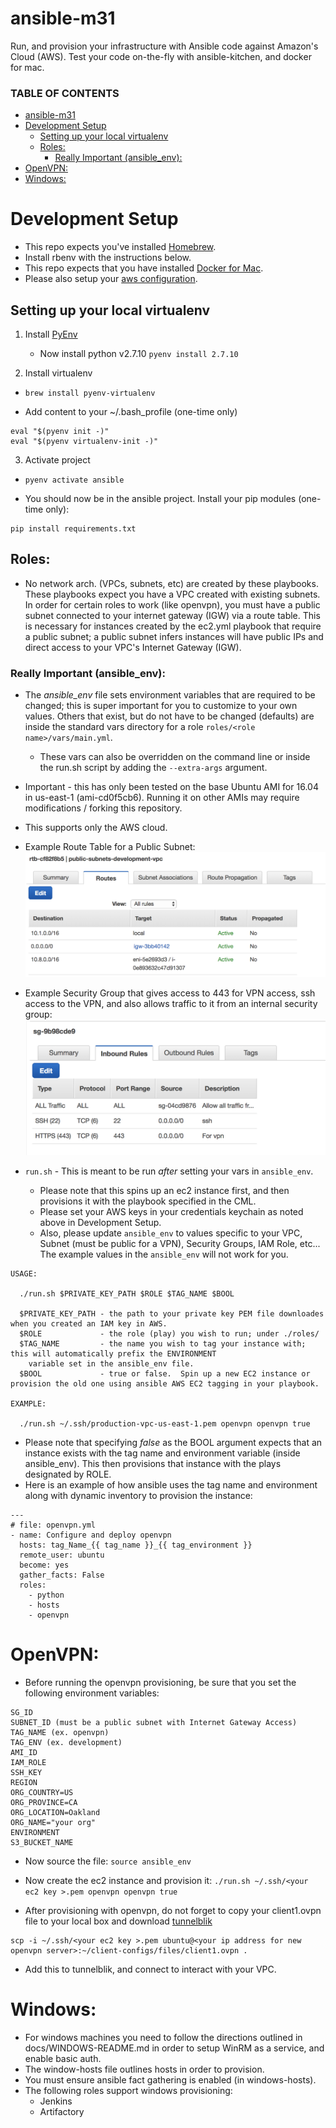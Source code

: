# ansible-m31

Run, and provision your infrastructure with Ansible code against Amazon's Cloud (AWS).
Test your code on-the-fly with ansible-kitchen, and docker for mac.

### TABLE OF CONTENTS

   * [ansible-m31](#ansible-m31)
   * [Development Setup](#development-setup)
      * [Setting up your local virtualenv](#setting-up-your-local-virtualenv)
      * [Roles:](#roles)
         * [Really Important (ansible_env):](#really-important-ansible_env)
   * [OpenVPN:](#openvpn)
   * [Windows:](#windows)


# Development Setup

* This repo expects you've installed [Homebrew](https://brew.sh/).
* Install rbenv with the instructions below.
* This repo expects that you have installed [Docker for Mac](https://docs.docker.com/docker-for-mac/install/).
* Please also setup your [aws configuration](http://docs.aws.amazon.com/cli/latest/userguide/cli-chap-getting-started.html).

## Setting up your local virtualenv
1. Install [PyEnv](https://github.com/pyenv/pyenv#homebrew-on-mac-os-x)
   - Now install python v2.7.10
     `pyenv install 2.7.10`

2. Install virtualenv
  - `brew install pyenv-virtualenv`
  * Add content to your ~/.bash_profile (one-time only)
```
eval "$(pyenv init -)"
eval "$(pyenv virtualenv-init -)"
```

3. Activate project
  - `pyenv activate ansible`

* You should now be in the ansible project.  Install your pip modules (one-time only):
```
pip install requirements.txt
```

## Roles:

* No network arch. (VPCs, subnets, etc) are created by these playbooks.  These playbooks expect you have a VPC created with existing subnets.  In order for certain roles to work (like openvpn), you must have a public subnet connected to your internet gateway (IGW) via a route table.  This is necessary for instances created by the ec2.yml playbook that require a public subnet; a public subnet infers instances will have public IPs and direct access to your VPC's Internet Gateway (IGW).

### Really Important (ansible_env):
* The _*ansible_env*_ file sets environment variables that are required to be changed; this is super important for you to customize to your own values.  Others that exist, but do not have to be changed (defaults) are inside the standard vars directory for a role `roles/<role name>/vars/main.yml`.
  - These vars can also be overridden on the command line or inside the run.sh script by adding the `--extra-args` argument.
* Important - this has only been tested on the base Ubuntu AMI for 16.04 in us-east-1 (ami-cd0f5cb6).  Running it on
  other AMIs may require modifications / forking this repository.
* This supports only the AWS cloud.
* Example Route Table for a Public Subnet:
![Alt text](/images/public_subnet.png?raw=true "Example Route Table.")

* Example Security Group that gives access to 443 for VPN access, ssh access to the VPN, and also allows traffic to it from an internal security group:
![Alt text](/images/vpn_sg.png?raw=true "Example VPN Security Group.")

* `run.sh` - This is meant to be run _after_ setting your vars in `ansible_env`.
  - Please note that this spins up an ec2 instance first, and then provisions it with the playbook specified in the CML.
  - Please set your AWS keys in your credentials keychain as noted above in Development Setup.
  - Also, please update `ansible_env` to values specific to your VPC, Subnet (must be public for a VPN), Security Groups,
    IAM Role, etc...  The example values in the `ansible_env` will not work for you.
```
USAGE:

  ./run.sh $PRIVATE_KEY_PATH $ROLE $TAG_NAME $BOOL
 
  $PRIVATE_KEY_PATH - the path to your private key PEM file downloades when you created an IAM key in AWS.
  $ROLE             - the role (play) you wish to run; under ./roles/
  $TAG_NAME         - the name you wish to tag your instance with; this will automatically prefix the ENVIRONMENT
    variable set in the ansible_env file.
  $BOOL             - true or false.  Spin up a new EC2 instance or provision the old one using ansible AWS EC2 tagging in your playbook.

EXAMPLE:

  ./run.sh ~/.ssh/production-vpc-us-east-1.pem openvpn openvpn true
```

* Please note that specifying *false* as the BOOL argument expects that an instance exists with the tag name and environment variable (inside ansible_env).  This then provisions that instance with the plays designated by ROLE.
* Here is an example of how ansible uses the tag name and environment along with dynamic inventory to provision the instance:
```
---
# file: openvpn.yml
- name: Configure and deploy openvpn
  hosts: tag_Name_{{ tag_name }}_{{ tag_environment }}
  remote_user: ubuntu
  become: yes 
  gather_facts: False
  roles:
    - python
    - hosts
    - openvpn
```

# OpenVPN:
* Before running the openvpn provisioning, be sure that you set the following environment variables:
```
SG_ID
SUBNET_ID (must be a public subnet with Internet Gateway Access)
TAG_NAME (ex. openvpn)
TAG_ENV (ex. development)
AMI_ID
IAM_ROLE
SSH_KEY
REGION
ORG_COUNTRY=US
ORG_PROVINCE=CA
ORG_LOCATION=Oakland
ORG_NAME="your org"
ENVIRONMENT
S3_BUCKET_NAME
```

* Now source the file:
`source ansible_env`

* Now create the ec2 instance and provision it:
`./run.sh ~/.ssh/<your ec2 key >.pem openvpn openvpn true`

* After provisioning with openvpn, do not forget to copy your client1.ovpn file to your local box and download [tunnelblik](https://tunnelblick.net/downloads.html)
```
scp -i ~/.ssh/<your ec2 key >.pem ubuntu@<your ip address for new openvpn server>:~/client-configs/files/client1.ovpn .
```

* Add this to tunnelblik, and connect to interact with your VPC.


# Windows:
* For windows machines you need to follow the directions outlined in docs/WINDOWS-README.md in order to setup WinRM as a service, and enable basic auth.
* The window-hosts file outlines hosts in order to provision.
* You must ensure ansible fact gathering is enabled (in windows-hosts).
* The following roles support windows provisioning:
  - Jenkins
  - Artifactory
